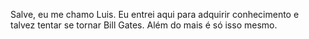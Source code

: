 Salve, eu me chamo Luis. Eu entrei aqui para adquirir conhecimento e talvez tentar se tornar Bill Gates. Além do mais é só isso mesmo.
